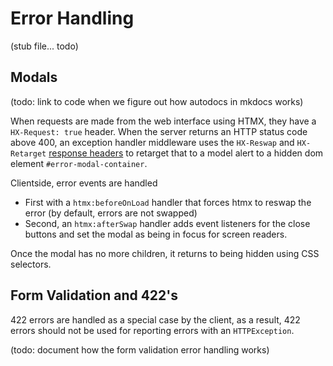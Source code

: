 # Error Handling

(stub file... todo)

## Modals

(todo: link to code when we figure out how autodocs in mkdocs works)

When requests are made from the web interface using HTMX, they have a
`HX-Request: true` header. 
When the server returns an HTTP status code above 400, 
an exception handler middleware uses the `HX-Reswap` and `HX-Retarget`
[response headers](https://htmx.org/reference/#response_headers)
to retarget that to a model alert to a hidden dom element `#error-modal-container`.

Clientside, error events are handled 
- First with a `htmx:beforeOnLoad` handler that forces htmx to reswap the error
  (by default, errors are not swapped)
- Second, an `htmx:afterSwap` handler adds event listeners for the close buttons
  and set the modal as being in focus for screen readers.

Once the modal has no more children, it returns to being hidden using CSS selectors.

## Form Validation and 422's

422 errors are handled as a special case by the client,
as a result, 422 errors should not be used for reporting errors
with an `HTTPException`. 

(todo: document how the form validation error handling works)

